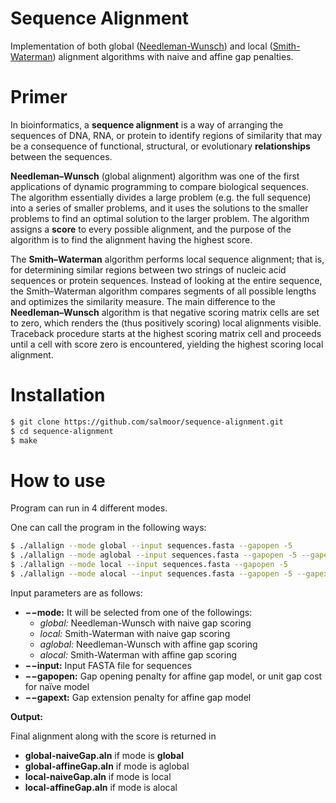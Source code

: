 # Sequence Alignment

Implementation of both global ([Needleman-Wunsch](https://en.wikipedia.org/wiki/Needleman%E2%80%93Wunsch_algorithm)) and local ([Smith-Waterman](https://en.wikipedia.org/wiki/Smith%E2%80%93Waterman_algorithm)) alignment algorithms with naive and affine gap penalties.

# Primer

In bioinformatics, a **sequence alignment** is a way of arranging the sequences of DNA, RNA, or protein to identify regions of similarity that may be a consequence of functional, structural, or evolutionary **relationships** between the sequences.

**Needleman–Wunsch** (global alignment) algorithm was one of the first applications of dynamic programming to compare biological sequences. The algorithm essentially divides a large problem (e.g. the full sequence) into a series of smaller problems, and it uses the solutions to the smaller problems to find an optimal solution to the larger problem. The algorithm assigns a **score** to every possible alignment, and the purpose of the algorithm is to find the alignment having the highest score.

The **Smith–Waterman** algorithm performs local sequence alignment; that is, for determining similar regions between two strings of nucleic acid sequences or protein sequences. Instead of looking at the entire sequence, the Smith–Waterman algorithm compares segments of all possible lengths and optimizes the similarity measure. The main difference to the **Needleman–Wunsch** algorithm is that negative scoring matrix cells are set to zero, which renders the (thus positively scoring) local alignments visible. Traceback procedure starts at the highest scoring matrix cell and proceeds until a cell with score zero is encountered, yielding the highest scoring local alignment. 

# Installation

```bash
$ git clone https://github.com/salmoor/sequence-alignment.git
$ cd sequence-alignment
$ make
```

# How to use

Program can run in 4 different modes.

One can call the program in the following ways:

```bash
$ ./allalign --mode global --input sequences.fasta --gapopen -5
$ ./allalign --mode aglobal --input sequences.fasta --gapopen -5 --gapext -2
$ ./allalign --mode local --input sequences.fasta --gapopen -5
$ ./allalign --mode alocal --input sequences.fasta --gapopen -5 --gapext -2
```

Input parameters are as follows:

- **−−mode:** It will be selected from one of the followings:
  - *global:* Needleman-Wunsch with naive gap scoring
  - *local:* Smith-Waterman with naive gap scoring
  - *aglobal:* Needleman-Wunsch with affine gap scoring
  - *alocal:* Smith-Waterman with affine gap scoring
- **−−input:** Input FASTA file for sequences
- **−−gapopen:** Gap opening penalty for affine gap model, or unit gap cost for naı̈ve model
- **−−gapext:** Gap extension penalty for affine gap model



**Output:**

Final alignment along with the score is returned in

- **global-naiveGap.aln** if mode is **global**
- **global-affineGap.aln** if mode is aglobal
- **local-naiveGap.aln** if mode is local
- **local-affineGap.aln** if mode is alocal

